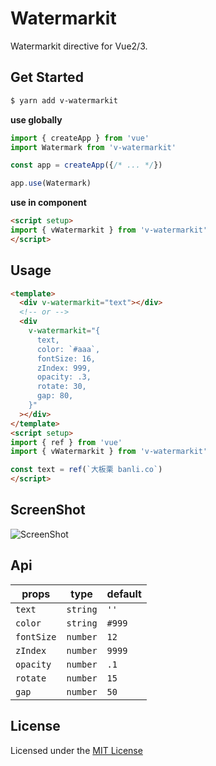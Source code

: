 # Watermarkit

Watermarkit directive for Vue2/3.

## Get Started

```sh
$ yarn add v-watermarkit
```

**use globally**

```js
import { createApp } from 'vue'
import Watermark from 'v-watermarkit'

const app = createApp({/* ... */})

app.use(Watermark)
```

**use in component**

```html
<script setup>
import { vWatermarkit } from 'v-watermarkit'
</script>
```

## Usage

```html
<template>
  <div v-watermarkit="text"></div>
  <!-- or -->
  <div
    v-watermarkit="{
      text,
      color: `#aaa`,
      fontSize: 16,
      zIndex: 999,
      opacity: .3,
      rotate: 30,
      gap: 80,
    }"
  ></div>
</template>
<script setup>
import { ref } from 'vue'
import { vWatermarkit } from 'v-watermarkit'

const text = ref(`大板栗 banli.co`)
</script>
```

## ScreenShot

![ScreenShot](https://dabanlee.github.io/v-watermarkit/assets/images/watermarkit.png)

## Api

|props | type | default |
| --- | --- | --- |
| `text` | `string` | `''` |
| `color` | `string` | `#999` |
| `fontSize` | `number` | `12` |
| `zIndex` | `number` | `9999` |
| `opacity` | `number` | `.1` |
| `rotate` | `number` | `15` |
| `gap` | `number` | `50` |

## License

Licensed under the [MIT License](https://github.com/dabanlee/v-watermarkit/blob/master/LICENSE)